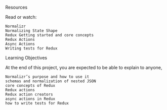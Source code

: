 Resources

Read or watch:

    Normalizr
    Normalizing State Shape
    Redux Getting started and core concepts
    Redux Actions
    Async Actions
    Writing tests for Redux

Learning Objectives

At the end of this project, you are expected to be able to explain to anyone, 

    Normalizr’s purpose and how to use it
    schemas and normalization of nested JSON
    core concepts of Redux
    Redux actions
    Redux action creators
    async actions in Redux
    how to write tests for Redux
